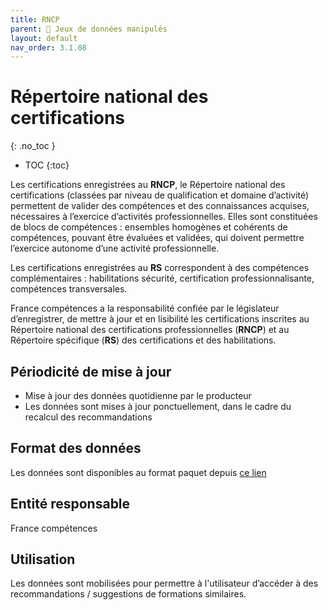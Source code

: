 ```yaml
---
title: RNCP 
parent: 🧩 Jeux de données manipulés
layout: default
nav_order: 3.1.08
---
```


# Répertoire national des certifications
{: .no_toc }

- TOC
{:toc}

Les certifications enregistrées au **RNCP**, le Répertoire national des certifications (classées par niveau de qualification et domaine d’activité) permettent de valider des compétences et des connaissances acquises, nécessaires à l’exercice d’activités professionnelles. Elles sont constituées de  blocs de compétences : ensembles homogènes et cohérents de compétences, pouvant être évaluées et validées, qui doivent permettre l’exercice autonome d’une activité professionnelle.

Les certifications enregistrées au **RS**  correspondent à des compétences complémentaires : habilitations sécurité, certification professionnalisante, compétences transversales.

France compétences a la responsabilité confiée par le législateur d’enregistrer, de mettre à jour et en lisibilité les certifications inscrites au Répertoire national des certifications professionnelles (**RNCP**) et au Répertoire spécifique (**RS**) des certifications et des habilitations.

## Périodicité de mise à jour

- Mise à jour des données quotidienne par le producteur
- Les données sont mises à jour ponctuellement, dans le cadre du recalcul des recommandations

## Format des données

Les données sont disponibles au format paquet depuis [ce lien](https://www.data.gouv.fr/fr/datasets/repertoire-national-des-certifications-professionnelles-et-repertoire-specifique/)

## Entité responsable

France compétences

## Utilisation

Les données sont mobilisées pour permettre à l'utilisateur d’accéder à des recommandations / suggestions de formations similaires.